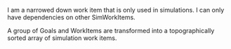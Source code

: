 I am a narrowed down work item that is only used in simulations. I can only have dependencies on other SimWorkItems.

A group of Goals and WorkItems are transformed into a topographically sorted array of simulation work items.

